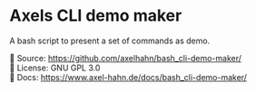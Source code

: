 # Axels CLI demo maker

A bash script to present a set of commands as demo.


📄 Source: <https://github.com/axelhahn/bash_cli-demo-maker/> \
📜 License: GNU GPL 3.0 \
📖 Docs: <https://www.axel-hahn.de/docs/bash_cli-demo-maker/>
